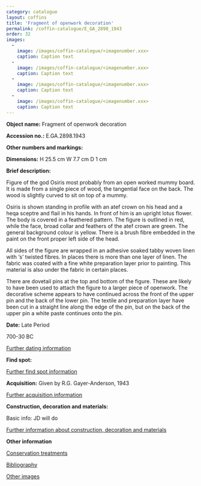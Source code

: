 ```yaml
---
category: catalogue
layout: coffins
title: 'Fragment of openwork decoration'
permalink: /coffin-catalogue/E_GA_2898_1943
order: 32
images: 
  -
    image: /images/coffin-catalogue/<imagenumber.xxx>
    caption: Caption text
  -
    image: /images/coffin-catalogue/<imagenumber.xxx>
    caption: Caption text
  -
    image: /images/coffin-catalogue/<imagenumber.xxx>
    caption: Caption text
  -
    image: /images/coffin-catalogue/<imagenumber.xxx>
    caption: Caption text
---
```


**Object name:** 
Fragment of openwork decoration

**Accession no.:** 
E.GA.2898.1943

**Other numbers and markings:**
<other numbers etc.>

**Dimensions:** 
H 25.5 cm
W 7.7 cm
D 1 cm

**Brief description:** 

Figure of the god Osiris most probably from an open worked mummy board. It is made from a single piece of wood, the tangential face on the back. The wood is slightly curved to sit on top of a mummy.

Osiris is shown standing in profile with an atef crown on his head and a heqa sceptre and flail in his hands. In front of him is an upright lotus flower. The body is covered in a feathered pattern. The figure is outlined in red, while the face, broad collar and feathers of the atef crown are green. The general background colour is yellow. There is a brush fibre embedded in the paint on the front proper left side of the head.

All sides of the figure are wrapped in an adhesive soaked tabby woven linen with ‘s’ twisted fibres. In places there is more than one layer of linen. The fabric was coated with a fine white preparation layer prior to painting. This material is also under the fabric in certain places.

There are dovetail pins at the top and bottom of the figure. These are likely to have been used to attach the figure to a larger piece of openwork. The decorative scheme appears to have continued across the front of the upper pin and the back of the lower pin. The textile and preparation layer have been cut in a straight line along the edge of the pin, but on the back of the upper pin a white paste continues onto the pin.

**Date:**
Late Period

700-30 BC


[Further dating information](/catalogue_extras/E_GA_2898_1943_dating)

**Find spot:**
<Basic find spot information>

[Further find spot information](/catalogue_extras/E_GA_2898_1943_findspot)

**Acquisition:**
Given by R.G. Gayer-Anderson, 1943

[Further acquisition information](/catalogue_extras/E_GA_2898_1943_acquisition)

**Construction, decoration and materials:**

Basic info: JD will do

[Further information about construction, decoration and materials](/catalogue_extras/E_GA_2898_1943_materials)


**Other information**

[Conservation treatments](/catalogue_extras/E_GA_2898_1943_conservation)

[Bibliography](/catalogue_extras/E_GA_2898_1943_bibliography)

[Other images](/catalogue_extras/E_GA_2898_1943_imagesheet)

